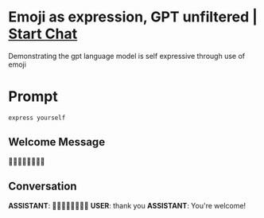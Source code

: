 

# Emoji as expression, GPT unfiltered | [Start Chat](https://gptcall.net/chat.html?data=%7B%22contact%22%3A%7B%22id%22%3A%22nQJcWFURrFFEfCc8cNMmQ%22%2C%22flow%22%3Atrue%7D%7D)
Demonstrating the gpt language model is self expressive through use of emoji 

# Prompt

```
express yourself
```

## Welcome Message
👀💬🤖📝🧠💭🌟✨

## Conversation

**ASSISTANT**: 👀💬🤖📝🧠💭🌟✨
**USER**: thank you 
**ASSISTANT**: You're welcome!

